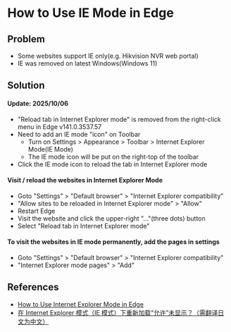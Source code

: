 # How to Use IE Mode in Edge

## Problem
* Some websites support IE only(e.g. Hikvision NVR web portal)
* IE was removed on latest Windows(Windows 11)

## Solution

#### Update: 2025/10/06
* "Reload tab in Internet Explorer mode" is removed from the right-click menu in Edge v141.0.3537.57
* Need to add an IE mode "icon" on Toolbar
  * Turn on Settings > Appearance > Toolbar > Internet Explorer Mode(IE Mode)
  * The IE mode icon will be put on the right-top of the toolbar
* Click the IE mode icon to reload the tab in Internet Explorer mode

#### Visit / reload the websites in Internet Explorer Mode

* Goto "Settings" > "Default browser" > "Internet Explorer compatibility"
* "Allow sites to be reloaded in Internet Explorer mode" > "Allow"
* Restart Edge
* Visit the website and click the upper-right "..."(three dots) button
* Select "Reload tab in Internet Explorer mode"

#### To visit the websites in IE mode permanently, add the pages in settings
* Goto "Settings" > "Default browser" > "Internet Explorer compatibility"
* "Internet Explorer mode pages" > "Add" 

## References
* [How to Use Internet Explorer Mode in Edge](https://www.howtogeek.com/791890/how-to-use-internet-explorer-mode-in-edge/)
* [在 Internet Explorer 模式（IE 模式）下重新加载“允许”未显示？（需翻译日文为中文）](https://ilovetrend.hatenablog.com/entry/2025/10/06/122858)
